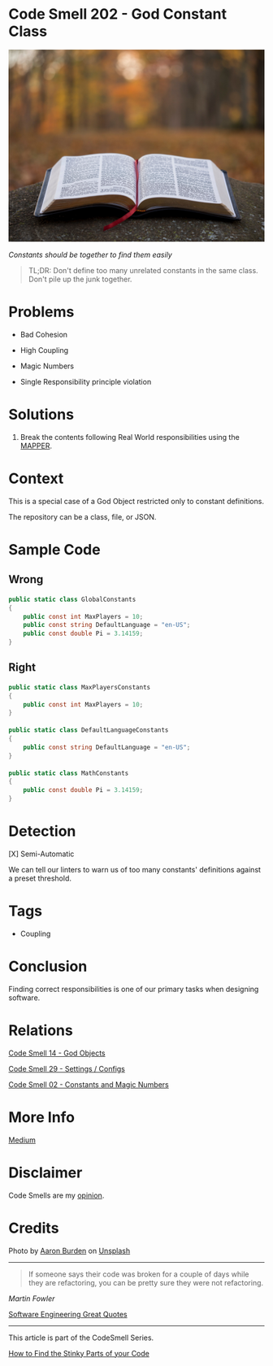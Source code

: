 # Code Smell 202 - God Constant Class
            
![Code Smell 202 - God Constant Class](Code%20Smell%20202%20-%20God%20Constant%20Class.jpg)

*Constants should be together to find them easily*

> TL;DR: Don't define too many unrelated constants in the same class. Don't pile up the junk together.

# Problems

- Bad Cohesion

- High Coupling

- Magic Numbers

- Single Responsibility principle violation

# Solutions

1. Break the contents following Real World responsibilities using the [MAPPER](https://github.com/mcsee/Software-Design-Articles/tree/main/Articles/Theory/What%20is%20(wrong%20with)%20software/readme.md).

# Context

This is a special case of a God Object restricted only to constant definitions.

The repository can be a class, file, or JSON. 

# Sample Code

## Wrong

[Gist Url]: # (https://gist.github.com/mcsee/402d6689b9a9bdef6a0cedf4e8974805)
```csharp
public static class GlobalConstants
{
    public const int MaxPlayers = 10;
    public const string DefaultLanguage = "en-US";
    public const double Pi = 3.14159; 
}

```

## Right

[Gist Url]: # (https://gist.github.com/mcsee/d26aa5ca0e29c906689c7e0b3be8cd54)
```csharp
public static class MaxPlayersConstants
{
    public const int MaxPlayers = 10;    
}

public static class DefaultLanguageConstants
{
    public const string DefaultLanguage = "en-US";
}

public static class MathConstants
{
    public const double Pi = 3.14159;
}

```

# Detection

[X] Semi-Automatic

We can tell our linters to warn us of too many constants' definitions against a preset threshold. 

# Tags

- Coupling

# Conclusion

Finding correct responsibilities is one of our primary tasks when designing software.

# Relations

[Code Smell 14 - God Objects](https://github.com/mcsee/Software-Design-Articles/tree/main/Articles/Code%20Smells/Code%20Smell%2014%20-%20God%20Objects/readme.md)

[Code Smell 29 - Settings / Configs](https://github.com/mcsee/Software-Design-Articles/tree/main/Articles/Code%20Smells/Code%20Smell%2029%20-%20Settings%20-%20Configs/readme.md)

[Code Smell 02 - Constants and Magic Numbers](https://github.com/mcsee/Software-Design-Articles/tree/main/Articles/Code%20Smells/Code%20Smell%2002%20-%20Constants%20and%20Magic%20Numbers/readme.md)

# More Info

[Medium](https://bytedev.medium.com/the-god-constant-class-30d82cd4f677)

# Disclaimer

Code Smells are my [opinion](https://github.com/mcsee/Software-Design-Articles/tree/main/Articles/Blogging/I%20Wrote%20More%20than%2090%20Articles%20on%202021%20Here%20is%20What%20I%20Learned/readme.md).

# Credits

Photo by [Aaron Burden](https://unsplash.com/@aaronburden) on [Unsplash](https://unsplash.com/images/things/book)
    
* * *

> If someone says their code was broken for a couple of days while they are refactoring, you can be pretty sure they were not refactoring.

_Martin Fowler_
 
[Software Engineering Great Quotes](https://github.com/mcsee/Software-Design-Articles/tree/main/Articles/Quotes/Software%20Engineering%20Great%20Quotes/readme.md)

* * *

This article is part of the CodeSmell Series.

[How to Find the Stinky Parts of your Code](https://github.com/mcsee/Software-Design-Articles/tree/main/Articles/Code%20Smells/How%20to%20Find%20the%20Stinky%20parts%20of%20your%20Code/readme.md)